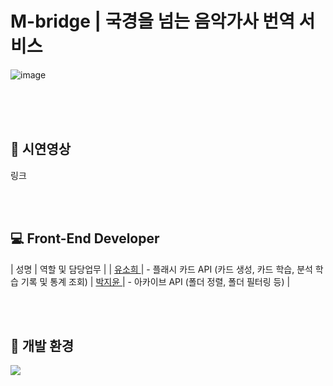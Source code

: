 # M-bridge | 국경을 넘는 음악가사 번역 서비스
![image](링크)

<br><br><br>

## 👑 시연영상
링크

<br><br>

## 💻 **Front-End Developer**

| 성명                                                 | 역할 및 담당업무                                                                                                        |
| <a href="https://github.com/knv127"> 유소희 </a>   | - 플래시 카드 API (카드 생성, 카드 학습, 분석 학습 기록 및 통계 조회)
| <a href="https://github.com/zzizi6"> 박지윤 </a>    | - 아카이브 API (폴더 정렬, 폴더 필터링 등)                                                     |


<br><br>
## 🔨 개발 환경
<img src="https://img.shields.io/badge/React-61DAFB?style=flat-square&logo=html5&logoColor=white">

<br><br>
